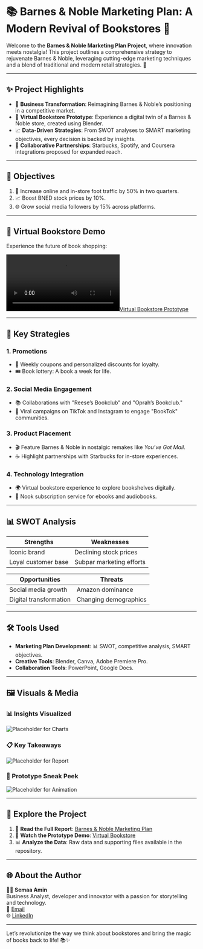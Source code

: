 # 📚 Barnes & Noble Marketing Plan: A Modern Revival of Bookstores 🚀

Welcome to the **Barnes & Noble Marketing Plan Project**, where innovation meets nostalgia! This project outlines a comprehensive strategy to rejuvenate Barnes & Noble, leveraging cutting-edge marketing techniques and a blend of traditional and modern retail strategies. 🌟

---

## **✨ Project Highlights**

- 🏢 **Business Transformation**: Reimagining Barnes & Noble’s positioning in a competitive market.
- 🎥 **Virtual Bookstore Prototype**: Experience a digital twin of a Barnes & Noble store, created using Blender.
- 📈 **Data-Driven Strategies**: From SWOT analyses to SMART marketing objectives, every decision is backed by insights.
- 🤝 **Collaborative Partnerships**: Starbucks, Spotify, and Coursera integrations proposed for expanded reach.

---

## **🎯 Objectives**

1. 🚶 Increase online and in-store foot traffic by 50% in two quarters.
2. 📈 Boost BNED stock prices by 10%.
3. 🌐 Grow social media followers by 15% across platforms.

---

## **🎥 Virtual Bookstore Demo**

Experience the future of book shopping:

[![Virtual Bookstore Prototype](Barnes&NobleVideo.mp4)](https://www.youtube.com/watch?v=Nqh1YpvEDm0)

---

## **📜 Key Strategies**

### 1. **Promotions**
- 💸 Weekly coupons and personalized discounts for loyalty.
- 🎟️ Book lottery: A book a week for life.

### 2. **Social Media Engagement**
- 📚 Collaborations with "Reese’s Bookclub" and "Oprah’s Bookclub."
- 🎥 Viral campaigns on TikTok and Instagram to engage "BookTok" communities.

### 3. **Product Placement**
- 🎬 Feature Barnes & Noble in nostalgic remakes like *You’ve Got Mail*.
- ☕ Highlight partnerships with Starbucks for in-store experiences.

### 4. **Technology Integration**
- 🌍 Virtual bookstore experience to explore bookshelves digitally.
- 📖 Nook subscription service for ebooks and audiobooks.

---

## **📊 SWOT Analysis**

| Strengths            | Weaknesses                |
|---------------------|--------------------------|
| Iconic brand        | Declining stock prices   |
| Loyal customer base | Subpar marketing efforts |

| Opportunities       | Threats                  |
|---------------------|--------------------------|
| Social media growth | Amazon dominance        |
| Digital transformation | Changing demographics |

---

## **🛠️ Tools Used**

- **Marketing Plan Development**: 📊 SWOT, competitive analysis, SMART objectives.
- **Creative Tools**: Blender, Canva, Adobe Premiere Pro.
- **Collaboration Tools**: PowerPoint, Google Docs.

---

## **🖼️ Visuals & Media**

### 📊 Insights Visualized
![Placeholder for Charts](media/charts-placeholder.png)

### 📋 Key Takeaways
![Placeholder for Report](media/report-placeholder.png)

### 🎥 Prototype Sneak Peek
![Placeholder for Animation](media/prototype-sneak-peek.png)

---

## **📂 Explore the Project**

1. 📄 **Read the Full Report**: [Barnes & Noble Marketing Plan](docs/marketing-plan.pdf)
2. 🎥 **Watch the Prototype Demo**: [Virtual Bookstore](https://youtu.be/Nqh1YpvEDm0)
3. 📊 **Analyze the Data**: Raw data and supporting files available in the repository.

---

## **🌐 About the Author**

👩‍💻 **Semaa Amin**  
Business Analyst, developer and innovator with a passion for storytelling and technology.  
📧 [Email](mailto:sema.amin9@gmail.com)  
🌐 [LinkedIn](https://www.linkedin.com/in/semaa-amin/)

---

Let’s revolutionize the way we think about bookstores and bring the magic of books back to life! 📚✨
